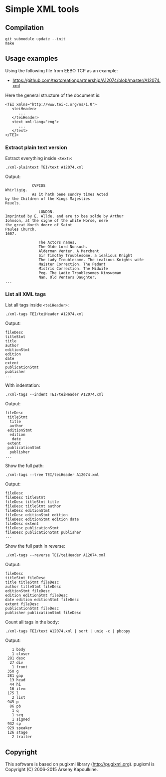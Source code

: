 Simple XML tools
================

Compilation
-----------

    git submodule update --init
    make


Usage examples
--------------

Using the following file from EEBO TCP as an example:

  - https://github.com/textcreationpartnership/A12074/blob/master/A12074.xml

Here the general structure of the document is:

    <TEI xmlns="http://www.tei-c.org/ns/1.0">
       <teiHeader>
          ...
       </teiHeader>
       <text xml:lang="eng">
          ...
       </text>
    </TEI>


### Extract plain text version

Extract everything inside `<text>`:

    ./xml-plaintext TEI/text A12074.xml

Output:
            
                CVPIDS
    Whirligig.
                As it hath bene sundry times Acted
    by the Children of the Kings Majesties
    Reuels.
                
                   LONDON.
    Imprinted by E. Allde, and are to bee solde by Arthur
    Iohnson, at the signe of the white Horse, nere
    the great North doore of Saint
    Paules Church.
    1607.
                
                   The Actors names.
                   The Olde Lord Nonsuch.
                   Alderman Venter. A Marchant
                   Sir Timothy Troublesome. a iealious Knight
                   The Lady Troublesome. The iealious Knights wife
                   Maister Correction. The Pedant
                   Mistris Correction. The Midwife
                   Peg. The Ladie Troublesomes Kinswoman
                   Nan. Old Venters Daughter.
    ...


### List all XML tags

List all tags inside `<teiHeader>`:

    ./xml-tags TEI/teiHeader A12074.xml

Output:

    fileDesc
    titleStmt
    title
    author
    editionStmt
    edition
    date
    extent
    publicationStmt
    publisher
    ...

With indentation:

    ./xml-tags --indent TEI/teiHeader A12074.xml

Output:

    fileDesc
     titleStmt
      title
      author
     editionStmt
      edition
       date
     extent
     publicationStmt
      publisher
    ...

Show the full path:

    ./xml-tags --tree TEI/teiHeader A12074.xml

Output:

    fileDesc
    fileDesc titleStmt
    fileDesc titleStmt title
    fileDesc titleStmt author
    fileDesc editionStmt
    fileDesc editionStmt edition
    fileDesc editionStmt edition date
    fileDesc extent
    fileDesc publicationStmt
    fileDesc publicationStmt publisher
    ...

Show the full path in reverse:

    ./xml-tags --reverse TEI/teiHeader A12074.xml

Output:

    fileDesc
    titleStmt fileDesc
    title titleStmt fileDesc
    author titleStmt fileDesc
    editionStmt fileDesc
    edition editionStmt fileDesc
    date edition editionStmt fileDesc
    extent fileDesc
    publicationStmt fileDesc
    publisher publicationStmt fileDesc

Count all tags in the body:

    ./xml-tags TEI/text A12074.xml | sort | uniq -c | pbcopy

Output:

       1 body
       1 closer
     281 desc
      27 div
       1 front
     350 g
     281 gap
      13 head
      44 hi
      16 item
     175 l
       2 list
     945 p
      86 pb
       1 q
       1 seg
       1 signed
     932 sp
     929 speaker
     126 stage
       2 trailer


Copyright
---------

This software is based on pugixml library (http://pugixml.org).
pugixml is Copyright (C) 2006-2015 Arseny Kapoulkine.
